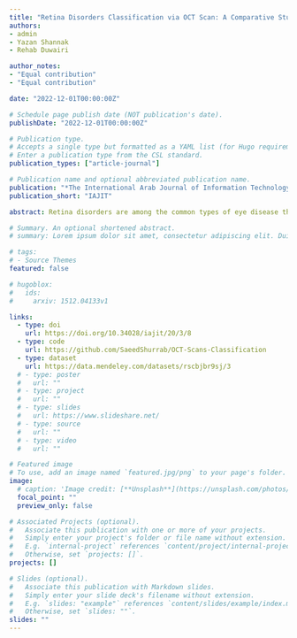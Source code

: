 ```yaml
---
title: "Retina Disorders Classification via OCT Scan: A Comparative Study between Self-Supervised Learning and Transfer Learning"
authors:
- admin
- Yazan Shannak
- Rehab Duwairi

author_notes:
- "Equal contribution"
- "Equal contribution"

date: "2022-12-01T00:00:00Z"

# Schedule page publish date (NOT publication's date).
publishDate: "2022-12-01T00:00:00Z"

# Publication type.
# Accepts a single type but formatted as a YAML list (for Hugo requirements).
# Enter a publication type from the CSL standard.
publication_types: ["article-journal"]

# Publication name and optional abbreviated publication name.
publication: "*The International Arab Journal of Information Technology*"
publication_short: "IAJIT"

abstract: Retina disorders are among the common types of eye disease that occur due to several reasons such as aging, diabetes and premature born. Besides, Optical Coherence Tomography (OCT) is a medical imaging method that serves as a vehicle for capturing volumetric scans of the human eye retina for diagnoses purposes. This research compared two pretraining approaches including Self-Supervised Learning (SSL) and Transfer Learning (TL) to train ResNet34 neural architecture aiming at building computer aided diagnoses tool for retina disorders recognition. In addition, the research methodology employs convolutional auto-encoder model as a generative SSL pretraining method. The research efforts are implemented on a dataset that contains 109,309 retina OCT images with three medical conditions including Choroidal Neovascularization (CNV), Diabetic Macular Edema (DME), DRUSEN as well as NORMAL condition. The research outcomes showed better performance in terms of overall accuracy, sensitivity and specificity, namely, 95.2%, 95.2% and 98.4% respectively for SSL ResNet34 in comparison to scores of 90.7%, 90.7% and 96.9% respectively for TL ResNet34. In addition, SSL pretraining approach showed significant reduction in the number of epochs required for training in comparison to both TL pretraining as well as the previous research performed on the same dataset with comparable performance

# Summary. An optional shortened abstract.
# summary: Lorem ipsum dolor sit amet, consectetur adipiscing elit. Duis posuere tellus ac convallis placerat. Proin tincidunt magna sed ex sollicitudin condimentum.

# tags:
# - Source Themes
featured: false

# hugoblox:
#   ids:
#     arxiv: 1512.04133v1

links:
  - type: doi
    url: https://doi.org/10.34028/iajit/20/3/8
  - type: code
    url: https://github.com/SaeedShurrab/OCT-Scans-Classification
  - type: dataset
    url: https://data.mendeley.com/datasets/rscbjbr9sj/3
  # - type: poster
  #   url: ""
  # - type: project
  #   url: ""
  # - type: slides
  #   url: https://www.slideshare.net/
  # - type: source
  #   url: ""
  # - type: video
  #   url: ""

# Featured image
# To use, add an image named `featured.jpg/png` to your page's folder. 
image:
  # caption: 'Image credit: [**Unsplash**](https://unsplash.com/photos/jdD8gXaTZsc)'
  focal_point: ""
  preview_only: false

# Associated Projects (optional).
#   Associate this publication with one or more of your projects.
#   Simply enter your project's folder or file name without extension.
#   E.g. `internal-project` references `content/project/internal-project/index.md`.
#   Otherwise, set `projects: []`.
projects: []

# Slides (optional).
#   Associate this publication with Markdown slides.
#   Simply enter your slide deck's filename without extension.
#   E.g. `slides: "example"` references `content/slides/example/index.md`.
#   Otherwise, set `slides: ""`.
slides: ""
---
```


<!-- {{% callout note %}}
Click the *Cite* button above to demo the feature to enable visitors to import publication metadata into their reference management software.
{{% /callout %}}

{{% callout note %}}
Create your slides in Markdown - click the *Slides* button to check out the example.
{{% /callout %}}

Add the publication's **full text** or **supplementary notes** here. You can use rich formatting such as including [code, math, and images](https://docs.hugoblox.com/content/writing-markdown-latex/). -->
